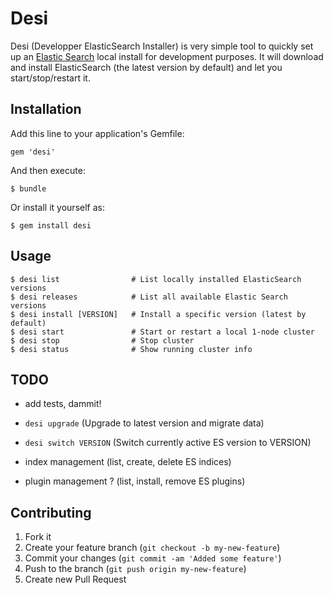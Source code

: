 # Desi

Desi (Developper ElasticSearch Installer) is very simple tool to quickly set up
an [Elastic Search](http://www.elasticsearch.org/) local install for
development purposes. It will download and install ElasticSearch (the latest
version by default) and let you start/stop/restart it.

## Installation

Add this line to your application's Gemfile:

    gem 'desi'

And then execute:

    $ bundle

Or install it yourself as:

    $ gem install desi

## Usage

    $ desi list                # List locally installed ElasticSearch versions
    $ desi releases            # List all available Elastic Search versions
    $ desi install [VERSION]   # Install a specific version (latest by default)
    $ desi start               # Start or restart a local 1-node cluster
    $ desi stop                # Stop cluster
    $ desi status              # Show running cluster info

## TODO

  * add tests, dammit!

  * `desi upgrade` (Upgrade to latest version and migrate data)
  * `desi switch VERSION` (Switch currently active ES version to VERSION)
  * index management (list, create, delete ES indices)
  * plugin management ? (list, install, remove ES plugins)

## Contributing

1. Fork it
2. Create your feature branch (`git checkout -b my-new-feature`)
3. Commit your changes (`git commit -am 'Added some feature'`)
4. Push to the branch (`git push origin my-new-feature`)
5. Create new Pull Request
